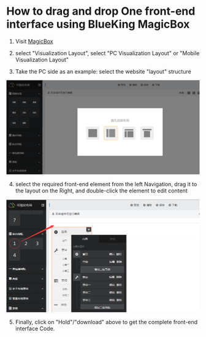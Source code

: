  # How to drag and drop One front-end interface using BlueKing MagicBox 

 1. Visit [MagicBox](http://magicbox.bk.tencent.com/) 

 2. select "Visualization Layout", select "PC Visualization Layout" or "Mobile Visualization Layout" 

 3. Take the PC side as an example: select the website "layout" structure 

 ![-w2020](../assets/image063.png) 

 4. select the required front-end element from the left Navigation, drag it to the layout on the Right, and double-click the element to edit content 

 ![-w2020](../assets/image064.png) 

 5. Finally, click on "Hold"/"download" above to get the complete front-end interface Code. 